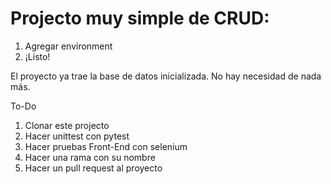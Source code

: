 # Projecto muy simple de CRUD:

1. Agregar environment
2. ¡Listo!

El proyecto ya trae la base de datos inicializada. No hay necesidad de nada más.


To-Do 

1) Clonar este projecto
2) Hacer unittest con pytest 
3) Hacer pruebas Front-End con selenium
4) Hacer una rama con su nombre
5) Hacer un pull request al proyecto
